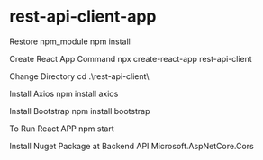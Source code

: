 # rest-api-client-app

Restore npm_module
npm install

Create React App Command
npx create-react-app rest-api-client

Change Directory
cd .\rest-api-client\

Install Axios
npm install axios

Install Bootstrap
npm install bootstrap

To Run React APP
npm start

Install Nuget Package at Backend API
Microsoft.AspNetCore.Cors

